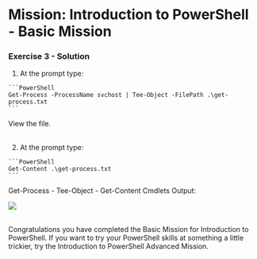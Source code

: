 # Mission: Introduction to PowerShell - Basic Mission

### Exercise 3 - Solution

  1. At the prompt type:

    ```PowerShell
    Get-Process -ProcessName svchost | Tee-Object -FilePath .\get-process.txt
    ```

  View the file.</br></br>

  2. At the prompt type:

    ```PowerShell
    Get-Content .\get-process.txt
    ```

  Get-Process - Tee-Object - Get-Content Cmdlets Output:

  <!--![](assets/images/image-06.jpg)<br/><br/>-->

  ![](/posts/files/dne-dcip-introduction-to-powershell-mission-01-v01/assets/images/image-06.jpg)<br/><br/>

Congratulations you have completed the Basic Mission for Introduction to PowerShell. If you want to try your PowerShell skills at something a little trickier, try the Introduction to PowerShell Advanced Mission.
